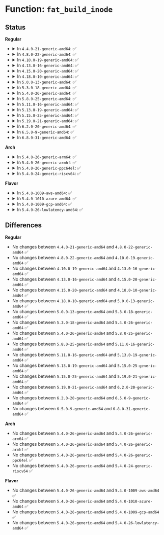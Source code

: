 # Function: <code>fat_build_inode</code>

## Status
<b>Regular</b>
<ul>
<li>
<details>
<summary>In <code>4.4.0-21-generic-amd64</code>: ✅</summary>

```c
struct inode * fat_build_inode(struct super_block * sb, struct msdos_dir_entry * de, loff_t i_pos)
```

```json
{
  "name": "fat_build_inode",
  "collision_type": "Unique Global",
  "inline_type": "No",
  "funcs": [
    {
      "addr": 18446744071581982624,
      "name": "fat_build_inode",
      "external": true,
      "loc": "fs/fat/inode.c:524",
      "file": "fs/fat/inode.c",
      "inline": "seen, unknown",
      "caller_inline": [],
      "caller_func": [
        "fs/fat/nfs.c:fat_get_parent",
        "fs/fat/nfs.c:__fat_nfs_get_inode",
        "fs/fat/namei_vfat.c:vfat_lookup",
        "fs/fat/namei_vfat.c:vfat_mkdir",
        "fs/fat/namei_vfat.c:vfat_create"
      ]
    }
  ],
  "symbols": [
    {
      "addr": 18446744071581982624,
      "name": "fat_build_inode",
      "section": ".text",
      "bind": "STB_GLOBAL",
      "size": 241
    }
  ]
}
```
</details>
</li>
<li>
<details>
<summary>In <code>4.8.0-22-generic-amd64</code>: ✅</summary>

```c
struct inode * fat_build_inode(struct super_block * sb, struct msdos_dir_entry * de, loff_t i_pos)
```

```json
{
  "name": "fat_build_inode",
  "collision_type": "Unique Global",
  "inline_type": "No",
  "funcs": [
    {
      "addr": 18446744071582195600,
      "name": "fat_build_inode",
      "external": true,
      "loc": "fs/fat/inode.c:577",
      "file": "fs/fat/inode.c",
      "inline": "seen, unknown",
      "caller_inline": [],
      "caller_func": [
        "fs/fat/nfs.c:fat_get_parent",
        "fs/fat/nfs.c:__fat_nfs_get_inode",
        "fs/fat/namei_vfat.c:vfat_mkdir",
        "fs/fat/namei_vfat.c:vfat_create",
        "fs/fat/namei_vfat.c:vfat_lookup"
      ]
    }
  ],
  "symbols": [
    {
      "addr": 18446744071582195600,
      "name": "fat_build_inode",
      "section": ".text",
      "bind": "STB_GLOBAL",
      "size": 241
    }
  ]
}
```
</details>
</li>
<li>
<details>
<summary>In <code>4.10.0-19-generic-amd64</code>: ✅</summary>

```c
struct inode * fat_build_inode(struct super_block * sb, struct msdos_dir_entry * de, loff_t i_pos)
```

```json
{
  "name": "fat_build_inode",
  "collision_type": "Unique Global",
  "inline_type": "No",
  "funcs": [
    {
      "addr": 18446744071582285104,
      "name": "fat_build_inode",
      "external": true,
      "loc": "fs/fat/inode.c:577",
      "file": "fs/fat/inode.c",
      "inline": "seen, unknown",
      "caller_inline": [],
      "caller_func": [
        "fs/fat/nfs.c:fat_get_parent",
        "fs/fat/nfs.c:__fat_nfs_get_inode",
        "fs/fat/namei_vfat.c:vfat_mkdir",
        "fs/fat/namei_vfat.c:vfat_create",
        "fs/fat/namei_vfat.c:vfat_lookup"
      ]
    }
  ],
  "symbols": [
    {
      "addr": 18446744071582285104,
      "name": "fat_build_inode",
      "section": ".text",
      "bind": "STB_GLOBAL",
      "size": 241
    }
  ]
}
```
</details>
</li>
<li>
<details>
<summary>In <code>4.13.0-16-generic-amd64</code>: ✅</summary>

```c
struct inode * fat_build_inode(struct super_block * sb, struct msdos_dir_entry * de, loff_t i_pos)
```

```json
{
  "name": "fat_build_inode",
  "collision_type": "Unique Global",
  "inline_type": "No",
  "funcs": [
    {
      "addr": 18446744071582369600,
      "name": "fat_build_inode",
      "external": true,
      "loc": "fs/fat/inode.c:577",
      "file": "fs/fat/inode.c",
      "inline": "seen, unknown",
      "caller_inline": [],
      "caller_func": [
        "fs/fat/nfs.c:fat_get_parent",
        "fs/fat/nfs.c:__fat_nfs_get_inode",
        "fs/fat/namei_vfat.c:vfat_mkdir",
        "fs/fat/namei_vfat.c:vfat_create",
        "fs/fat/namei_vfat.c:vfat_lookup"
      ]
    }
  ],
  "symbols": [
    {
      "addr": 18446744071582369600,
      "name": "fat_build_inode",
      "section": ".text",
      "bind": "STB_GLOBAL",
      "size": 241
    }
  ]
}
```
</details>
</li>
<li>
<details>
<summary>In <code>4.15.0-20-generic-amd64</code>: ✅</summary>

```c
struct inode * fat_build_inode(struct super_block * sb, struct msdos_dir_entry * de, loff_t i_pos)
```

```json
{
  "name": "fat_build_inode",
  "collision_type": "Unique Global",
  "inline_type": "No",
  "funcs": [
    {
      "addr": 18446744071582520384,
      "name": "fat_build_inode",
      "external": true,
      "loc": "fs/fat/inode.c:577",
      "file": "fs/fat/inode.c",
      "inline": "seen, unknown",
      "caller_inline": [],
      "caller_func": [
        "fs/fat/nfs.c:fat_get_parent",
        "fs/fat/nfs.c:__fat_nfs_get_inode",
        "fs/fat/namei_vfat.c:vfat_mkdir",
        "fs/fat/namei_vfat.c:vfat_create",
        "fs/fat/namei_vfat.c:vfat_lookup"
      ]
    }
  ],
  "symbols": [
    {
      "addr": 18446744071582520384,
      "name": "fat_build_inode",
      "section": ".text",
      "bind": "STB_GLOBAL",
      "size": 241
    }
  ]
}
```
</details>
</li>
<li>
<details>
<summary>In <code>4.18.0-10-generic-amd64</code>: ✅</summary>

```c
struct inode * fat_build_inode(struct super_block * sb, struct msdos_dir_entry * de, loff_t i_pos)
```

```json
{
  "name": "fat_build_inode",
  "collision_type": "Unique Global",
  "inline_type": "No",
  "funcs": [
    {
      "addr": 18446744071582710800,
      "name": "fat_build_inode",
      "external": true,
      "loc": "fs/fat/inode.c:588",
      "file": "fs/fat/inode.c",
      "inline": "seen, unknown",
      "caller_inline": [],
      "caller_func": [
        "fs/fat/nfs.c:fat_get_parent",
        "fs/fat/nfs.c:__fat_nfs_get_inode",
        "fs/fat/namei_vfat.c:vfat_mkdir",
        "fs/fat/namei_vfat.c:vfat_create",
        "fs/fat/namei_vfat.c:vfat_lookup"
      ]
    }
  ],
  "symbols": [
    {
      "addr": 18446744071582710800,
      "name": "fat_build_inode",
      "section": ".text",
      "bind": "STB_GLOBAL",
      "size": 243
    }
  ]
}
```
</details>
</li>
<li>
<details>
<summary>In <code>5.0.0-13-generic-amd64</code>: ✅</summary>

```c
struct inode * fat_build_inode(struct super_block * sb, struct msdos_dir_entry * de, loff_t i_pos)
```

```json
{
  "name": "fat_build_inode",
  "collision_type": "Unique Global",
  "inline_type": "No",
  "funcs": [
    {
      "addr": 18446744071582814336,
      "name": "fat_build_inode",
      "external": true,
      "loc": "fs/fat/inode.c:584",
      "file": "fs/fat/inode.c",
      "inline": "seen, unknown",
      "caller_inline": [],
      "caller_func": [
        "fs/fat/nfs.c:fat_get_parent",
        "fs/fat/nfs.c:__fat_nfs_get_inode",
        "fs/fat/namei_vfat.c:vfat_mkdir",
        "fs/fat/namei_vfat.c:vfat_create",
        "fs/fat/namei_vfat.c:vfat_lookup"
      ]
    }
  ],
  "symbols": [
    {
      "addr": 18446744071582814336,
      "name": "fat_build_inode",
      "section": ".text",
      "bind": "STB_GLOBAL",
      "size": 243
    }
  ]
}
```
</details>
</li>
<li>
<details>
<summary>In <code>5.3.0-18-generic-amd64</code>: ✅</summary>

```c
struct inode * fat_build_inode(struct super_block * sb, struct msdos_dir_entry * de, loff_t i_pos)
```

```json
{
  "name": "fat_build_inode",
  "collision_type": "Unique Global",
  "inline_type": "No",
  "funcs": [
    {
      "addr": 18446744071582989280,
      "name": "fat_build_inode",
      "external": true,
      "loc": "fs/fat/inode.c:585",
      "file": "fs/fat/inode.c",
      "inline": "seen, unknown",
      "caller_inline": [],
      "caller_func": [
        "fs/fat/nfs.c:fat_get_parent",
        "fs/fat/nfs.c:__fat_nfs_get_inode",
        "fs/fat/namei_vfat.c:vfat_mkdir",
        "fs/fat/namei_vfat.c:vfat_create",
        "fs/fat/namei_vfat.c:vfat_lookup"
      ]
    }
  ],
  "symbols": [
    {
      "addr": 18446744071582989280,
      "name": "fat_build_inode",
      "section": ".text",
      "bind": "STB_GLOBAL",
      "size": 263
    }
  ]
}
```
</details>
</li>
<li>
<details>
<summary>In <code>5.4.0-26-generic-amd64</code>: ✅</summary>

```c
struct inode * fat_build_inode(struct super_block * sb, struct msdos_dir_entry * de, loff_t i_pos)
```

```json
{
  "name": "fat_build_inode",
  "collision_type": "Unique Global",
  "inline_type": "No",
  "funcs": [
    {
      "addr": 18446744071583095488,
      "name": "fat_build_inode",
      "external": true,
      "loc": "fs/fat/inode.c:590",
      "file": "fs/fat/inode.c",
      "inline": "seen, unknown",
      "caller_inline": [],
      "caller_func": [
        "fs/fat/nfs.c:fat_get_parent",
        "fs/fat/nfs.c:__fat_nfs_get_inode",
        "fs/fat/namei_vfat.c:vfat_mkdir",
        "fs/fat/namei_vfat.c:vfat_create",
        "fs/fat/namei_vfat.c:vfat_lookup"
      ]
    }
  ],
  "symbols": [
    {
      "addr": 18446744071583095488,
      "name": "fat_build_inode",
      "section": ".text",
      "bind": "STB_GLOBAL",
      "size": 263
    }
  ]
}
```
</details>
</li>
<li>
<details>
<summary>In <code>5.8.0-25-generic-amd64</code>: ✅</summary>

```c
struct inode * fat_build_inode(struct super_block * sb, struct msdos_dir_entry * de, loff_t i_pos)
```

```json
{
  "name": "fat_build_inode",
  "collision_type": "Unique Global",
  "inline_type": "No",
  "funcs": [
    {
      "addr": 18446744071583414400,
      "name": "fat_build_inode",
      "external": true,
      "loc": "fs/fat/inode.c:590",
      "file": "fs/fat/inode.c",
      "inline": "seen, unknown",
      "caller_inline": [],
      "caller_func": [
        "fs/fat/nfs.c:fat_rebuild_parent",
        "fs/fat/nfs.c:__fat_nfs_get_inode",
        "fs/fat/namei_vfat.c:vfat_mkdir",
        "fs/fat/namei_vfat.c:vfat_create",
        "fs/fat/namei_vfat.c:vfat_lookup"
      ]
    }
  ],
  "symbols": [
    {
      "addr": 18446744071583414400,
      "name": "fat_build_inode",
      "section": ".text",
      "bind": "STB_GLOBAL",
      "size": 263
    }
  ]
}
```
</details>
</li>
<li>
<details>
<summary>In <code>5.11.0-16-generic-amd64</code>: ✅</summary>

```c
struct inode * fat_build_inode(struct super_block * sb, struct msdos_dir_entry * de, loff_t i_pos)
```

```json
{
  "name": "fat_build_inode",
  "collision_type": "Unique Global",
  "inline_type": "No",
  "funcs": [
    {
      "addr": 18446744071583529936,
      "name": "fat_build_inode",
      "external": true,
      "loc": "fs/fat/inode.c:590",
      "file": "fs/fat/inode.c",
      "inline": "seen, unknown",
      "caller_inline": [],
      "caller_func": [
        "fs/fat/nfs.c:fat_rebuild_parent",
        "fs/fat/nfs.c:__fat_nfs_get_inode",
        "fs/fat/namei_vfat.c:vfat_mkdir",
        "fs/fat/namei_vfat.c:vfat_create",
        "fs/fat/namei_vfat.c:vfat_lookup"
      ]
    }
  ],
  "symbols": [
    {
      "addr": 18446744071583529936,
      "name": "fat_build_inode",
      "section": ".text",
      "bind": "STB_GLOBAL",
      "size": 263
    }
  ]
}
```
</details>
</li>
<li>
<details>
<summary>In <code>5.13.0-19-generic-amd64</code>: ✅</summary>

```c
struct inode * fat_build_inode(struct super_block * sb, struct msdos_dir_entry * de, loff_t i_pos)
```

```json
{
  "name": "fat_build_inode",
  "collision_type": "Unique Global",
  "inline_type": "No",
  "funcs": [
    {
      "addr": 18446744071583553088,
      "name": "fat_build_inode",
      "external": true,
      "loc": "fs/fat/inode.c:590",
      "file": "fs/fat/inode.c",
      "inline": "seen, unknown",
      "caller_inline": [],
      "caller_func": [
        "fs/fat/nfs.c:fat_rebuild_parent",
        "fs/fat/namei_vfat.c:vfat_mkdir",
        "fs/fat/namei_vfat.c:vfat_create",
        "fs/fat/namei_vfat.c:vfat_lookup"
      ]
    }
  ],
  "symbols": [
    {
      "addr": 18446744071583553088,
      "name": "fat_build_inode",
      "section": ".text",
      "bind": "STB_GLOBAL",
      "size": 263
    }
  ]
}
```
</details>
</li>
<li>
<details>
<summary>In <code>5.15.0-25-generic-amd64</code>: ✅</summary>

```c
struct inode * fat_build_inode(struct super_block * sb, struct msdos_dir_entry * de, loff_t i_pos)
```

```json
{
  "name": "fat_build_inode",
  "collision_type": "Unique Global",
  "inline_type": "No",
  "funcs": [
    {
      "addr": 18446744071583911312,
      "name": "fat_build_inode",
      "external": true,
      "loc": "fs/fat/inode.c:591",
      "file": "fs/fat/inode.c",
      "inline": "seen, unknown",
      "caller_inline": [],
      "caller_func": [
        "fs/fat/nfs.c:fat_rebuild_parent",
        "fs/fat/namei_vfat.c:vfat_mkdir",
        "fs/fat/namei_vfat.c:vfat_create",
        "fs/fat/namei_vfat.c:vfat_lookup"
      ]
    }
  ],
  "symbols": [
    {
      "addr": 18446744071583911312,
      "name": "fat_build_inode",
      "section": ".text",
      "bind": "STB_GLOBAL",
      "size": 263
    }
  ]
}
```
</details>
</li>
<li>
<details>
<summary>In <code>5.19.0-21-generic-amd64</code>: ✅</summary>

```c
struct inode * fat_build_inode(struct super_block * sb, struct msdos_dir_entry * de, loff_t i_pos)
```

```json
{
  "name": "fat_build_inode",
  "collision_type": "Unique Global",
  "inline_type": "No",
  "funcs": [
    {
      "addr": 18446744071584488800,
      "name": "fat_build_inode",
      "external": true,
      "loc": "fs/fat/inode.c:593",
      "file": "fs/fat/inode.c",
      "inline": "seen, unknown",
      "caller_inline": [],
      "caller_func": [
        "fs/fat/nfs.c:fat_rebuild_parent",
        "fs/fat/namei_vfat.c:vfat_mkdir",
        "fs/fat/namei_vfat.c:vfat_create",
        "fs/fat/namei_vfat.c:vfat_lookup"
      ]
    }
  ],
  "symbols": [
    {
      "addr": 18446744071584488800,
      "name": "fat_build_inode",
      "section": ".text",
      "bind": "STB_GLOBAL",
      "size": 280
    }
  ]
}
```
</details>
</li>
<li>
<details>
<summary>In <code>6.2.0-20-generic-amd64</code>: ✅</summary>

```c
struct inode * fat_build_inode(struct super_block * sb, struct msdos_dir_entry * de, loff_t i_pos)
```

```json
{
  "name": "fat_build_inode",
  "collision_type": "Unique Global",
  "inline_type": "No",
  "funcs": [
    {
      "addr": 18446744071585154208,
      "name": "fat_build_inode",
      "external": true,
      "loc": "fs/fat/inode.c:588",
      "file": "fs/fat/inode.c",
      "inline": "seen, unknown",
      "caller_inline": [],
      "caller_func": [
        "fs/fat/nfs.c:fat_rebuild_parent",
        "fs/fat/namei_vfat.c:vfat_mkdir",
        "fs/fat/namei_vfat.c:vfat_create",
        "fs/fat/namei_vfat.c:vfat_lookup"
      ]
    }
  ],
  "symbols": [
    {
      "addr": 18446744071585154208,
      "name": "fat_build_inode",
      "section": ".text",
      "bind": "STB_GLOBAL",
      "size": 280
    }
  ]
}
```
</details>
</li>
<li>
<details>
<summary>In <code>6.5.0-9-generic-amd64</code>: ✅</summary>

```c
struct inode * fat_build_inode(struct super_block * sb, struct msdos_dir_entry * de, loff_t i_pos)
```

```json
{
  "name": "fat_build_inode",
  "collision_type": "Unique Global",
  "inline_type": "No",
  "funcs": [
    {
      "addr": 18446744071585383360,
      "name": "fat_build_inode",
      "external": true,
      "loc": "fs/fat/inode.c:588",
      "file": "fs/fat/inode.c",
      "inline": "seen, unknown",
      "caller_inline": [],
      "caller_func": [
        "fs/fat/nfs.c:fat_rebuild_parent",
        "fs/fat/namei_vfat.c:vfat_mkdir",
        "fs/fat/namei_vfat.c:vfat_create",
        "fs/fat/namei_vfat.c:vfat_lookup"
      ]
    }
  ],
  "symbols": [
    {
      "addr": 18446744071585383360,
      "name": "fat_build_inode",
      "section": ".text",
      "bind": "STB_GLOBAL",
      "size": 280
    }
  ]
}
```
</details>
</li>
<li>
<details>
<summary>In <code>6.8.0-31-generic-amd64</code>: ✅</summary>

```c
struct inode * fat_build_inode(struct super_block * sb, struct msdos_dir_entry * de, loff_t i_pos)
```

```json
{
  "name": "fat_build_inode",
  "collision_type": "Unique Global",
  "inline_type": "No",
  "funcs": [
    {
      "addr": 18446744071585618256,
      "name": "fat_build_inode",
      "external": true,
      "loc": "fs/fat/inode.c:593",
      "file": "fs/fat/inode.c",
      "inline": "seen, unknown",
      "caller_inline": [],
      "caller_func": [
        "fs/fat/nfs.c:fat_rebuild_parent",
        "fs/fat/namei_vfat.c:vfat_mkdir",
        "fs/fat/namei_vfat.c:vfat_create",
        "fs/fat/namei_vfat.c:vfat_lookup"
      ]
    }
  ],
  "symbols": [
    {
      "addr": 18446744071585618256,
      "name": "fat_build_inode",
      "section": ".text",
      "bind": "STB_GLOBAL",
      "size": 280
    }
  ]
}
```
</details>
</li>
</ul>
<b>Arch</b>
<ul>
<li>
<details>
<summary>In <code>5.4.0-26-generic-arm64</code>: ✅</summary>

```c
struct inode * fat_build_inode(struct super_block * sb, struct msdos_dir_entry * de, loff_t i_pos)
```

```json
{
  "name": "fat_build_inode",
  "collision_type": "Unique Global",
  "inline_type": "No",
  "funcs": [
    {
      "addr": 18446603336494803144,
      "name": "fat_build_inode",
      "external": true,
      "loc": "fs/fat/inode.c:590",
      "file": "fs/fat/inode.c",
      "inline": "seen, unknown",
      "caller_inline": [],
      "caller_func": [
        "fs/fat/nfs.c:fat_get_parent",
        "fs/fat/nfs.c:__fat_nfs_get_inode",
        "fs/fat/namei_vfat.c:vfat_mkdir",
        "fs/fat/namei_vfat.c:vfat_create",
        "fs/fat/namei_vfat.c:vfat_lookup"
      ]
    }
  ],
  "symbols": [
    {
      "addr": 18446603336494803144,
      "name": "fat_build_inode",
      "section": ".text",
      "bind": "STB_GLOBAL",
      "size": 272
    }
  ]
}
```
</details>
</li>
<li>
<details>
<summary>In <code>5.4.0-26-generic-armhf</code>: ✅</summary>

```c
struct inode * fat_build_inode(struct super_block * sb, struct msdos_dir_entry * de, loff_t i_pos)
```

```json
{
  "name": "fat_build_inode",
  "collision_type": "Unique Global",
  "inline_type": "No",
  "funcs": [
    {
      "addr": 3228222716,
      "name": "fat_build_inode",
      "external": true,
      "loc": "fs/fat/inode.c:590",
      "file": "fs/fat/inode.c",
      "inline": "seen, unknown",
      "caller_inline": [],
      "caller_func": [
        "fs/fat/nfs.c:fat_get_parent",
        "fs/fat/nfs.c:__fat_nfs_get_inode",
        "fs/fat/namei_vfat.c:vfat_mkdir",
        "fs/fat/namei_vfat.c:vfat_create",
        "fs/fat/namei_vfat.c:vfat_lookup"
      ]
    }
  ],
  "symbols": [
    {
      "addr": 3228222716,
      "name": "fat_build_inode",
      "section": ".text",
      "bind": "STB_GLOBAL",
      "size": 276
    }
  ]
}
```
</details>
</li>
<li>
<details>
<summary>In <code>5.4.0-26-generic-ppc64el</code>: ✅</summary>

```c
struct inode * fat_build_inode(struct super_block * sb, struct msdos_dir_entry * de, loff_t i_pos)
```

```json
{
  "name": "fat_build_inode",
  "collision_type": "Unique Global",
  "inline_type": "No",
  "funcs": [
    {
      "addr": 13835058055288642032,
      "name": "fat_build_inode",
      "external": true,
      "loc": "fs/fat/inode.c:590",
      "file": "fs/fat/inode.c",
      "inline": "seen, unknown",
      "caller_inline": [],
      "caller_func": [
        "fs/fat/nfs.c:fat_get_parent",
        "fs/fat/nfs.c:__fat_nfs_get_inode",
        "fs/fat/namei_vfat.c:vfat_mkdir",
        "fs/fat/namei_vfat.c:vfat_create",
        "fs/fat/namei_vfat.c:vfat_lookup"
      ]
    }
  ],
  "symbols": [
    {
      "addr": 13835058055288642032,
      "name": "fat_build_inode",
      "section": ".text",
      "bind": "STB_GLOBAL",
      "size": 360
    }
  ]
}
```
</details>
</li>
<li>
<details>
<summary>In <code>5.4.0-24-generic-riscv64</code>: ✅</summary>

```c
struct inode * fat_build_inode(struct super_block * sb, struct msdos_dir_entry * de, loff_t i_pos)
```

```json
{
  "name": "fat_build_inode",
  "collision_type": "Unique Global",
  "inline_type": "No",
  "funcs": [
    {
      "addr": 18446743936274131894,
      "name": "fat_build_inode",
      "external": true,
      "loc": "fs/fat/inode.c:590",
      "file": "fs/fat/inode.c",
      "inline": "seen, unknown",
      "caller_inline": [],
      "caller_func": [
        "fs/fat/nfs.c:fat_get_parent",
        "fs/fat/nfs.c:__fat_nfs_get_inode",
        "fs/fat/namei_vfat.c:vfat_mkdir",
        "fs/fat/namei_vfat.c:vfat_create",
        "fs/fat/namei_vfat.c:vfat_lookup"
      ]
    }
  ],
  "symbols": [
    {
      "addr": 18446743936274131894,
      "name": "fat_build_inode",
      "section": ".text",
      "bind": "STB_GLOBAL",
      "size": 228
    }
  ]
}
```
</details>
</li>
</ul>
<b>Flavor</b>
<ul>
<li>
<details>
<summary>In <code>5.4.0-1009-aws-amd64</code>: ✅</summary>

```c
struct inode * fat_build_inode(struct super_block * sb, struct msdos_dir_entry * de, loff_t i_pos)
```

```json
{
  "name": "fat_build_inode",
  "collision_type": "Unique Global",
  "inline_type": "No",
  "funcs": [
    {
      "addr": 18446744071583064224,
      "name": "fat_build_inode",
      "external": true,
      "loc": "fs/fat/inode.c:590",
      "file": "fs/fat/inode.c",
      "inline": "seen, unknown",
      "caller_inline": [],
      "caller_func": [
        "fs/fat/nfs.c:fat_get_parent",
        "fs/fat/nfs.c:__fat_nfs_get_inode",
        "fs/fat/namei_vfat.c:vfat_mkdir",
        "fs/fat/namei_vfat.c:vfat_create",
        "fs/fat/namei_vfat.c:vfat_lookup"
      ]
    }
  ],
  "symbols": [
    {
      "addr": 18446744071583064224,
      "name": "fat_build_inode",
      "section": ".text",
      "bind": "STB_GLOBAL",
      "size": 263
    }
  ]
}
```
</details>
</li>
<li>
<details>
<summary>In <code>5.4.0-1010-azure-amd64</code>: ✅</summary>

```c
struct inode * fat_build_inode(struct super_block * sb, struct msdos_dir_entry * de, loff_t i_pos)
```

```json
{
  "name": "fat_build_inode",
  "collision_type": "Unique Global",
  "inline_type": "No",
  "funcs": [
    {
      "addr": 18446744071583001376,
      "name": "fat_build_inode",
      "external": true,
      "loc": "fs/fat/inode.c:590",
      "file": "fs/fat/inode.c",
      "inline": "seen, unknown",
      "caller_inline": [],
      "caller_func": [
        "fs/fat/nfs.c:fat_get_parent",
        "fs/fat/nfs.c:__fat_nfs_get_inode",
        "fs/fat/namei_vfat.c:vfat_mkdir",
        "fs/fat/namei_vfat.c:vfat_create",
        "fs/fat/namei_vfat.c:vfat_lookup"
      ]
    }
  ],
  "symbols": [
    {
      "addr": 18446744071583001376,
      "name": "fat_build_inode",
      "section": ".text",
      "bind": "STB_GLOBAL",
      "size": 263
    }
  ]
}
```
</details>
</li>
<li>
<details>
<summary>In <code>5.4.0-1009-gcp-amd64</code>: ✅</summary>

```c
struct inode * fat_build_inode(struct super_block * sb, struct msdos_dir_entry * de, loff_t i_pos)
```

```json
{
  "name": "fat_build_inode",
  "collision_type": "Unique Global",
  "inline_type": "No",
  "funcs": [
    {
      "addr": 18446744071583052832,
      "name": "fat_build_inode",
      "external": true,
      "loc": "fs/fat/inode.c:590",
      "file": "fs/fat/inode.c",
      "inline": "seen, unknown",
      "caller_inline": [],
      "caller_func": [
        "fs/fat/nfs.c:fat_get_parent",
        "fs/fat/nfs.c:__fat_nfs_get_inode",
        "fs/fat/namei_vfat.c:vfat_mkdir",
        "fs/fat/namei_vfat.c:vfat_create",
        "fs/fat/namei_vfat.c:vfat_lookup"
      ]
    }
  ],
  "symbols": [
    {
      "addr": 18446744071583052832,
      "name": "fat_build_inode",
      "section": ".text",
      "bind": "STB_GLOBAL",
      "size": 263
    }
  ]
}
```
</details>
</li>
<li>
<details>
<summary>In <code>5.4.0-26-lowlatency-amd64</code>: ✅</summary>

```c
struct inode * fat_build_inode(struct super_block * sb, struct msdos_dir_entry * de, loff_t i_pos)
```

```json
{
  "name": "fat_build_inode",
  "collision_type": "Unique Global",
  "inline_type": "No",
  "funcs": [
    {
      "addr": 18446744071583142032,
      "name": "fat_build_inode",
      "external": true,
      "loc": "fs/fat/inode.c:590",
      "file": "fs/fat/inode.c",
      "inline": "seen, unknown",
      "caller_inline": [],
      "caller_func": [
        "fs/fat/nfs.c:fat_get_parent",
        "fs/fat/nfs.c:__fat_nfs_get_inode",
        "fs/fat/namei_vfat.c:vfat_mkdir",
        "fs/fat/namei_vfat.c:vfat_create",
        "fs/fat/namei_vfat.c:vfat_lookup"
      ]
    }
  ],
  "symbols": [
    {
      "addr": 18446744071583142032,
      "name": "fat_build_inode",
      "section": ".text",
      "bind": "STB_GLOBAL",
      "size": 263
    }
  ]
}
```
</details>
</li>
</ul>

## Differences
<b>Regular</b>
<ul>
<li>
No changes between <code>4.4.0-21-generic-amd64</code> and <code>4.8.0-22-generic-amd64</code> ✅
</li>
<li>
No changes between <code>4.8.0-22-generic-amd64</code> and <code>4.10.0-19-generic-amd64</code> ✅
</li>
<li>
No changes between <code>4.10.0-19-generic-amd64</code> and <code>4.13.0-16-generic-amd64</code> ✅
</li>
<li>
No changes between <code>4.13.0-16-generic-amd64</code> and <code>4.15.0-20-generic-amd64</code> ✅
</li>
<li>
No changes between <code>4.15.0-20-generic-amd64</code> and <code>4.18.0-10-generic-amd64</code> ✅
</li>
<li>
No changes between <code>4.18.0-10-generic-amd64</code> and <code>5.0.0-13-generic-amd64</code> ✅
</li>
<li>
No changes between <code>5.0.0-13-generic-amd64</code> and <code>5.3.0-18-generic-amd64</code> ✅
</li>
<li>
No changes between <code>5.3.0-18-generic-amd64</code> and <code>5.4.0-26-generic-amd64</code> ✅
</li>
<li>
No changes between <code>5.4.0-26-generic-amd64</code> and <code>5.8.0-25-generic-amd64</code> ✅
</li>
<li>
No changes between <code>5.8.0-25-generic-amd64</code> and <code>5.11.0-16-generic-amd64</code> ✅
</li>
<li>
No changes between <code>5.11.0-16-generic-amd64</code> and <code>5.13.0-19-generic-amd64</code> ✅
</li>
<li>
No changes between <code>5.13.0-19-generic-amd64</code> and <code>5.15.0-25-generic-amd64</code> ✅
</li>
<li>
No changes between <code>5.15.0-25-generic-amd64</code> and <code>5.19.0-21-generic-amd64</code> ✅
</li>
<li>
No changes between <code>5.19.0-21-generic-amd64</code> and <code>6.2.0-20-generic-amd64</code> ✅
</li>
<li>
No changes between <code>6.2.0-20-generic-amd64</code> and <code>6.5.0-9-generic-amd64</code> ✅
</li>
<li>
No changes between <code>6.5.0-9-generic-amd64</code> and <code>6.8.0-31-generic-amd64</code> ✅
</li>
</ul>
<b>Arch</b>
<ul>
<li>
No changes between <code>5.4.0-26-generic-amd64</code> and <code>5.4.0-26-generic-arm64</code> ✅
</li>
<li>
No changes between <code>5.4.0-26-generic-amd64</code> and <code>5.4.0-26-generic-armhf</code> ✅
</li>
<li>
No changes between <code>5.4.0-26-generic-amd64</code> and <code>5.4.0-26-generic-ppc64el</code> ✅
</li>
<li>
No changes between <code>5.4.0-26-generic-amd64</code> and <code>5.4.0-24-generic-riscv64</code> ✅
</li>
</ul>
<b>Flavor</b>
<ul>
<li>
No changes between <code>5.4.0-26-generic-amd64</code> and <code>5.4.0-1009-aws-amd64</code> ✅
</li>
<li>
No changes between <code>5.4.0-26-generic-amd64</code> and <code>5.4.0-1010-azure-amd64</code> ✅
</li>
<li>
No changes between <code>5.4.0-26-generic-amd64</code> and <code>5.4.0-1009-gcp-amd64</code> ✅
</li>
<li>
No changes between <code>5.4.0-26-generic-amd64</code> and <code>5.4.0-26-lowlatency-amd64</code> ✅
</li>
</ul>

